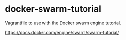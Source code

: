 # docker-swarm-tutorial

Vagrantfile to use with the Docker swarm engine tutorial.

https://docs.docker.com/engine/swarm/swarm-tutorial/
